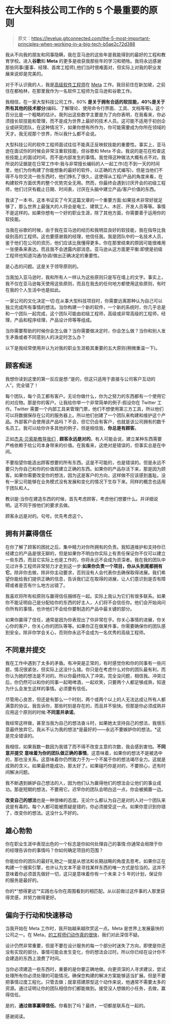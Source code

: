 # 在大型科技公司工作的 5 个最重要的原则

> 原文：<https://levelup.gitconnected.com/the-5-most-important-principles-when-working-in-a-big-tech-b5ae2c72d388>

我从不向我的朋友和同事隐瞒，我在亚马逊的这些年是我能得到的最好的工程和教育学校。进入**谷歌**和 **Meta** 的更多是收获我那些年的学习和牺牲。我将永远感谢那些同事(董事、经理、首席工程师),他们当时很难面对，但实际上对我的职业发展来说却是完美的。

对于不认识我的人，我是[高级软件工程师](https://marcosuma.com/)在 [Meta](https://about.facebook.com/meta/) 工作。我目前住在新加坡，之前住在都柏林，在那里我作为一名软件工程师为亚马逊和谷歌工作。

我相信，在一家大型科技公司工作，60% **是关于拥有合适的软技能，40%是关于所有其他的技术部分**(编码、了解理论、使用命令行界面、工具、文档等等)。这个百分比是一个粗略的估计。我列出这些数字主要是为了向你表明，在我看来，你必须擅长软技能和管理，而不是成为世界上最好的技术人员。这可能不适用于初创企业或研究团队，在这种情况下，如果你想有所作为，你可能需要成为你所在领域的天才。我无视那个世界，所以我什么都不会说。

大型科技公司的软件工程师面试往往不能真正反映软技能的重要性。事实上，亚马逊在面试你的时候会非常注重软技能，但谷歌和 Meta 不会。我说的是花在检查这些技能上的面试时间，而不是内部发生的事情。我觉得这种做法大概有点不对。我所说的证据是在日常工作中:我与非常擅长编码的人一起工作(在不到一天的时间里，他们为你构建了你能想象的最好的软件，以正确的方式编写)，但是当他们不得不与你交流一些东西时，他们挣扎了很久，这使得从工程/产品的角度来看，在构建软件方面优秀的整个优势完全无用。然而，你最终会遇到讨厌开会的初级工程师，他们讨厌有截止日期、时间表，讨厌在头脑中建立产品/客户价值的东西。

我读了一本书，这本书证实了今天这篇文章的一个重要方面:如果技术非常好就足够了，那么世界上最强大的人将会是电工、建筑工人、木匠、开发人员等等。事情不是这样的。如果你想有一个好的职业生涯，除了其他方面，你需要善于运用你的软技能。

当我在谷歌的时候，由于我在亚马逊的经历和我明显良好的软技能，我在指导比我级别高的工程师。这也要感谢我的经理，他信任我。我是团队中的一名技术人员，鉴于他们在公司的资历，他们应该比我懂得更多。你在那里结束的原因可能很难用一张便条来表达。而且我不会透露内部消息。亚马逊从这方面更平衡:即使是初级工程师也知道沟通/协调/做出正确决定的重要性。

是心态的问题。这是关于领导原则的。

当我加入亚马逊时，我和所有人一样认为这些原则只是写在墙上的文字。事实上，我不仅在亚马逊每天使用这些原则，而且在我去的任何地方都使用这些原则，有时在我的个人生活中也是如此。

一家公司的文化决定一切:在从事大型科技项目时，你需要远离那种认为自己可以独立完成所有事情的想法。当你构建一个新的软件，一个新的系统时，你几乎总是和一个团队一起完成，这个团队可能由初级工程师，高级或非常高级的工程师，经理，产品和程序经理，产品设计师等等组成。

当你需要帮助的时候你会怎么做？当你需要做决定时，你会怎么做？当你和别人发生矛盾或者不同意别人的决定时怎么办？

以下是我经常使用并认为对我的职业生涯极其重要的五大原则(稍微重温一下)。

## 顾客痴迷

我想你读到这里的第一反应是想:“是的，但这只适用于直接与公司客户互动的人”。完全错了！

每个团队，每个员工都有客户。无论你做什么，你为之努力的东西都有一个使用它的对应物。那是你的客户。让我给你举一个非常简单的例子:假设你在 Twitter 工作。Twitter 需要一个内部工具来管理门票，他们不想使用第三方工具，所以他们可以将数据保存在公司的服务器上。所以他们创建了一个团队来构建和维护这个产品。外部客户会使用该产品吗？不会，但它仍会有客户，也就是该公司拥有的数千名员工。我可以给你许多其他的例子，但是相信我，**你总是有顾客**。

正如[杰夫·贝索斯教导我们](https://www.youtube.com/watch?v=ctoEOdJxzE4) , **顾客永远是对的**。有人可能会说，建立某种东西需要严格依赖于给公司本身带来的价值。在我看来，这绝对是错误的，但事实总是在中间。

不要指望你能造出顾客想要的所有东西。这是不可能的，也是错误的。但是永远不要只为你自己和你的价值观建立正确的东西。如果你的产品存活下来，那是因为顾客。如果你需要改变你的想法，因为这是客户的方向，这样做不应该感到羞耻。没有一家公司能够在业务模式没有发展和变化的情况下生存下来。同样的概念也适用于团队和人。

教训是:当你在建造东西的时候，首先考虑顾客，考虑他们想要什么。并详细说明。这不同于按他们的要求去做。

顾客永远是对的。句号。优先考虑这个。

## 拥有并赢得信任

在你了解了顾客的困扰之后，集中精力对你所拥有的负责。我知道维护和支持你已经建立的产品是很无聊的，但是如果你不明白你实际上有责任保证你不仅可以建立一些东西，而且它实际上也是工作的，你将永远不会成为资深者。我在我的团队中见过许多工程师非常努力才走到这一步:**如果你负责一个项目，你从头到尾都拥有它**。除非你去做，除非你主动要求，否则没有人会代表你去确保取得进展。我们希望你能给我们提供正确的信息，告诉我们正在取得的进展，让人们意识到是否有障碍或者是否有什么地方出错了。

我喜欢将所有权原则与赢得信任捆绑在一起。实际上我认为它们有很多联系。如果你不能证明自己是分配给你的东西的好主人，人们将不会信任你。他们会开始询问你所有的事情，也许他们不会给你要制造的产品中最关键的部分。

如果你赢得了信任，通常是因为你表现出了你非常在乎。你关心事情的进展，你关心你的客户，你关心你的团队等等。如果你正在做某件事，你需要确保你的团队感到安全。除非你学会关心，否则你永远不会成为一名优秀的高级工程师。

## 不同意并提交

我在工作中遇到了太多的矛盾。有冲突是正常的，有时感觉你和你的同事有一些问题，情况很紧张，但实际上这没什么错。你只是在考虑什么对你的团队最有利，而你认为她的想法是不对的。所以你最终陷入了冲突。完全没问题，相信我。冲突过后，你仍然可以和你的同事一起喝啤酒，一起欢笑，只要两个人都足够成熟，知道为什么会发生这样的事情。必须要有信任。

尽管用心良苦，但还是有那么一个时刻，两个或两个以上的人无法达成让所有人都满意的协议。我告诉你，那些时刻是存在的，而且并不愉快。但那是你必须成熟并应用这个原则的时候:**不同意并承诺**。

我经常这样做，甚至当我为自己的想法奋斗时，如果她太坚持自己的想法，我很乐意最终放弃它。我从不认为我的想法*是最好的——永远不要嫉妒你的想法。*这是完全错误的。

我相信，如果我数一数因为我错了而不得不改变主意的次数，我会感到害怕。**不同意并提交** **意味着为你的团队做正确的事情**。这意味着，如果你的想法不是被选中的，那也没关系。这意味着你仍然致力于为一个不属于你的想法竭尽全力。这就是成熟的含义。如果最终能成功，那太好了。如果碰巧你是对的，不要担心，还有时间解决问题。

我不断遇到嫉妒自己想法的人，因为他们认为赢得他们的想法会让他们的事业成功。那是短期的想法，不要用它。迟早你的团队会明白这一点，你会被搁置一边。

**改变自己的想法**也是一种很棒的态度。无论什么都认为自己是对的人对一个团队来说是有毒的。每个人都可能被质疑是错的，你必须接受这一点。如果你意识到你错了，改变你的想法。这没什么不好的。

## 雄心勃勃

你在职业生涯中表现出色的一个标志是你如何处理自己的事情:你通常会局限于你的经理告诉你的事情吗？你如何确定项目的范围？

你能给你的团队的最好礼物之一就是从想法和长期战略的角度去思考。如果你正在构建一个搜索引擎，也许认为文本不是寻找某样东西的唯一方式是恰当的。这并不意味着你必须首先做好一切，这只是意味着你有一个未来 2-5 年的计划，保证你的服务是最好的。

你的*“想得更远”*实践也与你在周围看到的相匹配。从以前做过这件事的人那里获得灵感，并努力做得更好。

## 偏向于行动和快速移动

当我开始在 Meta 工作时，我开始越来越欣赏这一点。Meta 是世界上发展最快的公司之一。在 Meta，[的工程师们动作真的很快](https://www.facebookcareers.com/facebook-life/)，我们对此深信不疑。

设计仍然非常重要，但是不要在设计服务的每一个部分时迷失了方向，即使是你还没有实现的部分。事情可能会发生变化，你的想法会过时。所以你已经在设计你不会建造的东西上浪费了时间。

当你必须建造一些东西时，重要的是你要正确地做。向更资深的人寻求建议，尝试处理所有你必须处理的可能情况。确保您构建的解决方案能够适当扩展。但是不要把事情过度工程化。只管去做；就拿搭建原型这个动作来说，他通常不需要太多的资源。通过证明让你的团队相信你们都能做到。接受没人想做的小任务，去做，赢得信任。

是的，**通过做事赢得信任**。你看到了吗？最终，一切都是联系在一起的。

感谢阅读。